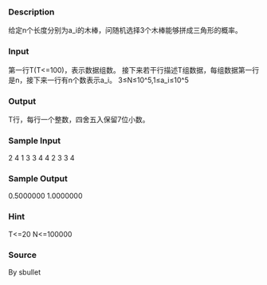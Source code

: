 
### Description
给定n个长度分别为a_i的木棒，问随机选择3个木棒能够拼成三角形的概率。

### Input
第一行T(T<=100)，表示数据组数。
接下来若干行描述T组数据，每组数据第一行是n，接下来一行有n个数表示a_i。
3≤N≤10^5,1≤a_i≤10^5


### Output
T行，每行一个整数，四舍五入保留7位小数。

### Sample Input
2
4
1 3 3 4
4
2 3 3 4


### Sample Output
0.5000000
1.0000000


### Hint
T<=20
N<=100000
### Source
By sbullet